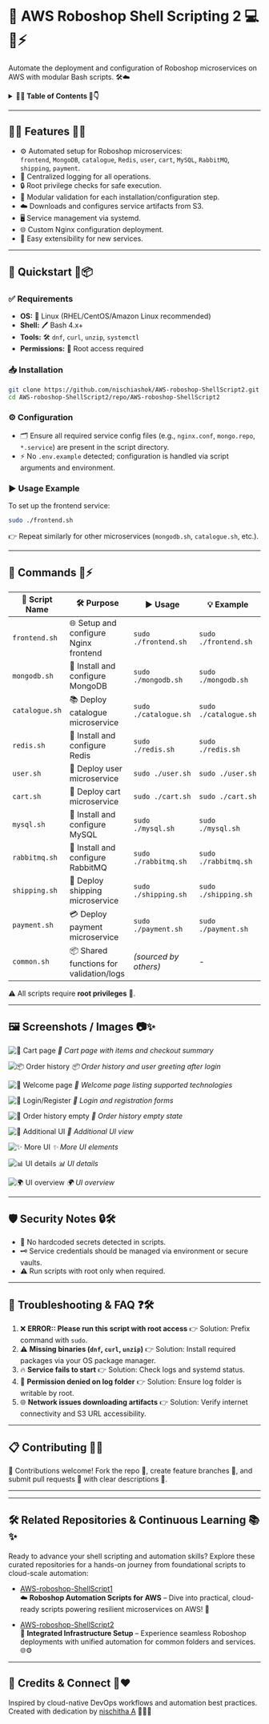 
# 🚀 AWS Roboshop Shell Scripting 2 💻🐧⚡  
Automate the deployment and configuration of Roboshop microservices on AWS with modular Bash scripts. 🛠️☁️

<details>
  <summary><strong>📑✨ Table of Contents 🧾👇</strong></summary>

- [🌟 Features](#-features)
- [🧭 Quickstart](#-quickstart)
- [🔧 Commands](#-commands)
- [🖼️ Screenshots / Images](#-screenshots--images)
- [🛡️ Security Notes](#-security-notes)
- [🧰 Troubleshooting & FAQ](#-troubleshooting--faq)

</details>

---

## 🌟✨ Features 🎯💡

- ⚙️ Automated setup for Roboshop microservices:  
  `frontend`, `MongoDB`, `catalogue`, `Redis`, `user`, `cart`, `MySQL`, `RabbitMQ`, `shipping`, `payment`.  
- 📜 Centralized logging for all operations.  
- 🔒 Root privilege checks for safe execution.  
- 🧩 Modular validation for each installation/configuration step.  
- ☁️ Downloads and configures service artifacts from S3.  
- 🖥️ Service management via systemd.  
- 🌐 Custom Nginx configuration deployment.  
- 🔧 Easy extensibility for new services.  

---

## 🧭 Quickstart 🚀📦

### ✅ Requirements

- **OS:** 🐧 Linux (RHEL/CentOS/Amazon Linux recommended)  
- **Shell:** 🖊️ Bash 4.x+  
- **Tools:** 🛠️ `dnf`, `curl`, `unzip`, `systemctl`  
- **Permissions:** 🔑 Root access required  

### 📥 Installation

```sh
git clone https://github.com/nischiashok/AWS-roboshop-ShellScript2.git
cd AWS-roboshop-ShellScript2/repo/AWS-roboshop-ShellScript2
````

### ⚙️ Configuration

* 🗂️ Ensure all required service config files (e.g., `nginx.conf`, `mongo.repo`, `*.service`) are present in the script directory.
* ⚡ No `.env.example` detected; configuration is handled via script arguments and environment.

### ▶️ Usage Example

To set up the frontend service:

```sh
sudo ./frontend.sh
```

👉 Repeat similarly for other microservices (`mongodb.sh`, `catalogue.sh`, etc.).



---

## 🔧 Commands 📝⚡

| 📜 Script Name | 🛠️ Purpose                             | ▶️ Usage              | 💡 Example            |
| -------------- | --------------------------------------- | --------------------- | --------------------- |
| `frontend.sh`  | 🌐 Setup and configure Nginx frontend   | `sudo ./frontend.sh`  | `sudo ./frontend.sh`  |
| `mongodb.sh`   | 🍃 Install and configure MongoDB        | `sudo ./mongodb.sh`   | `sudo ./mongodb.sh`   |
| `catalogue.sh` | 📚 Deploy catalogue microservice        | `sudo ./catalogue.sh` | `sudo ./catalogue.sh` |
| `redis.sh`     | 🧮 Install and configure Redis          | `sudo ./redis.sh`     | `sudo ./redis.sh`     |
| `user.sh`      | 👤 Deploy user microservice             | `sudo ./user.sh`      | `sudo ./user.sh`      |
| `cart.sh`      | 🛒 Deploy cart microservice             | `sudo ./cart.sh`      | `sudo ./cart.sh`      |
| `mysql.sh`     | 🐬 Install and configure MySQL          | `sudo ./mysql.sh`     | `sudo ./mysql.sh`     |
| `rabbitmq.sh`  | 🐇 Install and configure RabbitMQ       | `sudo ./rabbitmq.sh`  | `sudo ./rabbitmq.sh`  |
| `shipping.sh`  | 🚚 Deploy shipping microservice         | `sudo ./shipping.sh`  | `sudo ./shipping.sh`  |
| `payment.sh`   | 💳 Deploy payment microservice          | `sudo ./payment.sh`   | `sudo ./payment.sh`   |
| `common.sh`    | 📦 Shared functions for validation/logs | *(sourced by others)* | -                     |

⚠️ All scripts require **root privileges** 🔑.

---

## 🖼️ Screenshots / Images 📷✨

![🛒 Cart page](screenshot/Screenshot%202025-07-20%20122948.png)
*🛒 Cart page with items and checkout summary*

![📦 Order history](screenshot/Screenshot%202025-07-20%20123016.png)
*📦 Order history and user greeting after login*

![🚀 Welcome page](screenshot/Screenshot%202025-07-20%20123030.png)
*🚀 Welcome page listing supported technologies*

![🔑 Login/Register](screenshot/Screenshot%202025-07-20%20123105.png)
*🔑 Login and registration forms*

![📂 Order history empty](screenshot/Screenshot%202025-07-20%20123130.png)
*📂 Order history empty state*

![🎨 Additional UI](screenshot/Screenshot%202025-07-20%20123155.png)
*🎨 Additional UI view*

![✨ More UI](screenshot/Screenshot%202025-07-20%20123215.png)
*✨ More UI elements*

![📊 UI details](screenshot/Screenshot%202025-07-20%20123230.png)
*📊 UI details*

![🌍 UI overview](screenshot/Screenshot%202025-07-20%20123249.png)
*🌍 UI overview*

---


## 🛡️ Security Notes 🔒🛠️

* 🔑 No hardcoded secrets detected in scripts.
* 🗝️ Service credentials should be managed via environment or secure vaults.
* ⚠️ Run scripts with root only when required.

---

## 🧰 Troubleshooting & FAQ ❓🛠️

1. ❌ **ERROR:: Please run this script with root access**
   👉 Solution: Prefix command with `sudo`.
2. ⚠️ **Missing binaries (`dnf`, `curl`, `unzip`)**
   👉 Solution: Install required packages via your OS package manager.
3. 🔥 **Service fails to start**
   👉 Solution: Check logs and systemd status.
4. 📝 **Permission denied on log folder**
   👉 Solution: Ensure log folder is writable by root.
5. 🌐 **Network issues downloading artifacts**
   👉 Solution: Verify internet connectivity and S3 URL accessibility.

---

## 📋 Contributing 🤝✨

🙌 Contributions welcome!
Fork the repo 🍴, create feature branches 🌱, and submit pull requests 🔄 with clear descriptions 📝.

---

---
## 🛠️ Related Repositories & Continuous Learning 📚✨

Ready to advance your shell scripting and automation skills? Explore these curated repositories for a hands-on journey from foundational scripts to cloud-scale automation:

- [AWS-roboshop-ShellScript1](https://github.com/nischiashok/AWS-roboshop-ShellScript1)  
  ☁️ **Roboshop Automation Scripts for AWS** – Dive into practical, cloud-ready scripts powering resilient microservices on AWS! 🚀

- [AWS-roboshop-ShellScript2](https://github.com/nischiashok/AWS-roboshop-ShellScript2)  
  🤖 **Integrated Infrastructure Setup** – Experience seamless Roboshop deployments with unified automation for common folders and services. 🌐⚙️

---

## 🤝 Credits & Connect 💬❤️

Inspired by cloud-native DevOps workflows and automation best practices.  
Created with dedication by [nischitha A](https://github.com/nischiashok) 👩‍💻✨

